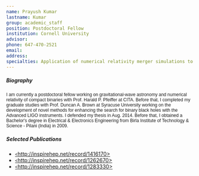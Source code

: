 ```yaml
---
name: Prayush Kumar
lastname: Kumar
group: academic_staff
position: Postdoctoral Fellow
institution: Cornell University
advisor:
phone: 647-470-2521
email:
address:
specialties: Application of numerical relativity merger simulations to Advanced LIGO searches
---
```


##### Biography

<span style="font-family: Helvetica; font-size: 12px; line-height: normal;">I am currently a
postdoctoral fellow working on gravitational-wave astronomy and numerical relativity of compact
binaries with Prof. Harald P. Pfeiffer at CITA. Before that, I completed my graduate studies with
Prof. Duncan A. Brown at Syracuse University working on the development of novel methods for
enhancing the search for binary black holes with the Advanced LIGO instruments. I defended my thesis
in Aug. 2014. Before that, I obtained a Bachelor's degree in Electrical &amp; Electronics
Engineering from Birla Institute of Technology &amp; Science - Pilani (India) in 2009.</span>

##### Selected Publications

<ul>
<li><a href="http://inspirehep.net/record/1416170" class="moz-txt-link-rfc2396E" style="font-family:
Helvetica; font-size: 12px; line-height: normal;">&lt;</a><a
href="http://inspirehep.net/record/1416170&gt;">http://inspirehep.net/record/1416170&gt;</a></li>
<li><a href="http://inspirehep.net/record/1416170&gt;"></a><a
href="http://inspirehep.net/record/1262670" class="moz-txt-link-rfc2396E" style="font-family:
Helvetica; font-size: 12px; line-height: normal;">&lt;</a><a
href="http://inspirehep.net/record/1262670&gt;">http://inspirehep.net/record/1262670&gt;</a></li>
<li><a href="http://inspirehep.net/record/1262670&gt;"></a><a
href="http://inspirehep.net/record/1283330" class="moz-txt-link-rfc2396E" style="font-family:
Helvetica; font-size: 12px; line-height: normal;">&lt;</a><a
href="http://inspirehep.net/record/1283330&gt;">http://inspirehep.net/record/1283330&gt;</a></li>
</ul>
